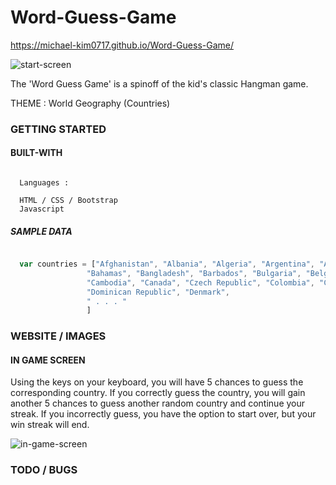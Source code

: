 # Word-Guess-Game

https://michael-kim0717.github.io/Word-Guess-Game/

![start-screen](https://user-images.githubusercontent.com/8729300/47174797-a5713580-d2df-11e8-83ad-5fec76b20a47.png)

The 'Word Guess Game' is a spinoff of the kid's classic Hangman game.

THEME : World Geography (Countries)

### GETTING STARTED

#### BUILT-WITH

```
  
  Languages :
  
  HTML / CSS / Bootstrap
  Javascript

```

##### SAMPLE DATA

```javascript

  var countries = ["Afghanistan", "Albania", "Algeria", "Argentina", "Armenia", "Australia", "Austria",
                 "Bahamas", "Bangladesh", "Barbados", "Bulgaria", "Belgium", "Brazil", "Bolivia",
                 "Cambodia", "Canada", "Czech Republic", "Colombia", "Costa Rica", "Croatia",
                 "Dominican Republic", "Denmark",
                 " . . . "
                 ]

```

### WEBSITE / IMAGES

#### IN GAME SCREEN

Using the keys on your keyboard, you will have 5 chances to guess the corresponding country.
If you correctly guess the country, you will gain another 5 chances to guess another random country and continue your streak.
If you incorrectly guess, you have the option to start over, but your win streak will end.

![in-game-screen](https://user-images.githubusercontent.com/8729300/47174800-a73af900-d2df-11e8-82b9-fb66b77a328b.png)

### TODO / BUGS
